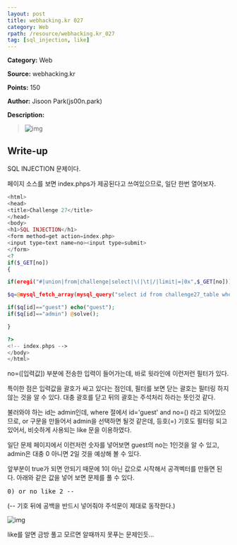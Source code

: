 ```yaml
---
layout: post
title: webhacking.kr 027
category: Web
rpath: /resource/webhacking.kr_027
tag: [sql_injection, like] 
---
```


**Category:** Web

**Source:** webhacking.kr

**Points:** 150

**Author:** Jisoon Park(js00n.park)

**Description:** 

>![img]({{page.rpath|prepend:site.baseurl}}/prob.png)

## Write-up

SQL INJECTION 문제이다.

페이지 소스를 보면 index.phps가 제공된다고 쓰여있으므로, 일단 한번 열어보자.


```php
<html>
<head>
<title>Challenge 27</title>
</head>
<body>
<h1>SQL INJECTION</h1>
<form method=get action=index.php>
<input type=text name=no><input type=submit>
</form>
<?
if($_GET[no])
{

if(eregi("#|union|from|challenge|select|\(|\t|/|limit|=|0x",$_GET[no])) exit("no hack");

$q=@mysql_fetch_array(mysql_query("select id from challenge27_table where id='guest' and no=($_GET[no])")) or die("query error");

if($q[id]=="guest") echo("guest");
if($q[id]=="admin") @solve();

}

?>
<!-- index.phps -->
</body>
</html>
```

no=([입력값]) 부분에 전송한 입력이 들어가는데, 바로 윗라인에 이런저런 필터가 있다.

특이한 점은 입력값을 괄호가 싸고 있다는 점인데, 필터를 보면 닫는 괄호는 필터링 하지 않는 것을 알 수 있다. 대충 괄호를 닫고 뒤의 괄호는 주석처리 하라는 뜻인것 같다.

불러와야 하는 id는 admin인데, where 절에서 id='guest' and no=() 라고 되어있으므로, or 구문을 만들어서 admin을 선택하면 될것 같은데, 등호(=) 기호도 필터링 되고 있어서, 비슷하게 사용되는 like 문을 이용하였다.

일단 문제 페이지에서 이런저런 숫자를 넣어보면 guest의 no는 1인것을 알 수 있고, admin은 대충 0 아니면 2일 것을 예상해 볼 수 있다.

앞부분이 true가 되면 안되기 때문에 1이 아닌 값으로 시작해서 공격벡터를 만들면 된다. 아래와 같은 값을 넣어 보면 문제를 풀 수 있다.

<pre>0) or no like 2 -- </pre>

(-- 기호 뒤에 공백을 반드시 넣어줘야 주석문이 제대로 동작한다.)

![img]({{page.rpath|prepend:site.baseurl}}/flag.png)

like를 알면 금방 풀고 모르면 알때까지 못푸는 문제인듯...
